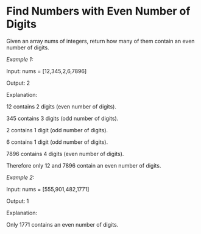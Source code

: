 # Find Numbers with Even Number of Digits

Given an array nums of integers, return how many of them contain an even number of digits.

*Example 1:*

Input: nums = [12,345,2,6,7896]

Output: 2

Explanation: 

12 contains 2 digits (even number of digits). 

345 contains 3 digits (odd number of digits). 

2 contains 1 digit (odd number of digits). 

6 contains 1 digit (odd number of digits). 

7896 contains 4 digits (even number of digits). 

Therefore only 12 and 7896 contain an even number of digits.

*Example 2:*

Input: nums = [555,901,482,1771]

Output: 1 

Explanation: 

Only 1771 contains an even number of digits.